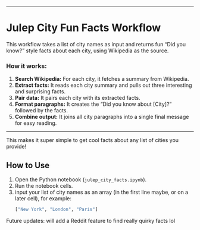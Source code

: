 
---
# Julep City Fun Facts Workflow

This workflow takes a list of city names as input and returns fun “Did you know?” style facts about each city, using Wikipedia as the source.

### How it works:

1. **Search Wikipedia:** For each city, it fetches a summary from Wikipedia.
2. **Extract facts:** It reads each city summary and pulls out three interesting and surprising facts.
3. **Pair data:** It pairs each city with its extracted facts.
4. **Format paragraphs:** It creates the “Did you know about \[City]?” followed by the facts.
5. **Combine output:** It joins all city paragraphs into a single final message for easy reading.

---

This makes it super simple to get cool facts about any list of cities you provide!


## How to Use

1. Open the Python notebook (`julep_city_facts.ipynb`).
2. Run the notebook cells.
3. input your list of city names as an array (in the first line maybe, or on a later cell), for example:
   ```python
   ["New York", "London", "Paris"]


Future updates: will add a Reddit feature to find really quirky facts lol
